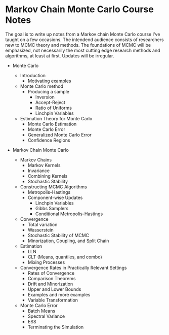 # Markov Chain Monte Carlo Course Notes

The goal is to write up notes from a Markov chain Monte Carlo course I've taught on a few occasions.  The intendend audience consists of researchers new to MCMC theory and methods.  The foundations of MCMC will be emphasized, not necessarily the most cutting edge research methods and algorithms, at least at first.   Updates will be irregular.

* Monte Carlo
  * Introduction
    * Motivating examples
  * Monte Carlo method
    * Producing a sample  
      * Inversion
      * Accept-Reject
      * Ratio of Uniforms
      * Linchpin Variables
  * Estimation Theory for Monte Carlo
    * Monte Carlo Estimation
    * Monte Carlo Error
    * Generalized Monte Carlo Error
    * Confidence Regions
 
* Markov Chain Monte Carlo
  * Markov Chains
    * Markov Kernels
    * Invariance
    * Combining Kernels
    * Stochastic Stability
  * Constructing MCMC Algorithms
    * Metropolis-Hastings
    * Component-wise Updates
      * Linchpin Variables
      * Gibbs Samplers
      * Conditional Metropolis-Hastings
  * Convergence
    * Total variation
    * Wasserstein
    * Stochastic Stability of MCMC
    * Minorization, Coupling, and Split Chain
  * Estimation
    * LLN
    * CLT (Means, quantiles, and combo)
    * Mixing Processes
  * Convergence Rates in Practically Relevant Settings
    * Rates of Convergence
    * Comparison Theorems
    * Drift and Minorization
    * Upper and Lower Bounds
    * Examples and more examples
    * Variable Transformation
  * Monte Carlo Error
    * Batch Means
    * Spectral Variance
    * ESS
    * Terminating the Simulation
   
